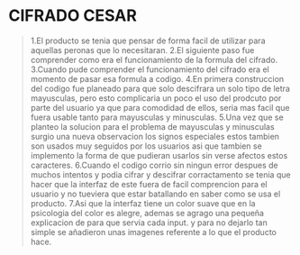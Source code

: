 # CIFRADO CESAR
> 1.El producto se tenia que pensar de forma facil de utilizar para aquellas peronas que lo necesitaran. 
> 2.El siguiente paso fue comprender como era el funcionamiento de la formula del cifrado.
> 3.Cuando pude comprender el funcionamiento del cifrado era el momento de pasar esa formula a codigo. 
> 4.En primera construccion del codigo fue planeado para que solo descifrara un solo tipo de letra mayusculas, pero esto complicaria un poco el uso del prodcuto por parte del usuario ya que para comodidad de ellos, seria mas facil que fuera usable tanto para mayusculas y minusculas.
> 5.Una vez que se planteo la solucion para el problema de mayusculas y minusculas surgio una nueva observacion los signos especiales estos tambien son usados muy seguidos por los usuarios asi que tambien se implemento la forma de que pudieran usarlos sin verse afectos estos caracteres.
> 6.Cuando el codigo corrio sin ningun error despues de muchos intentos y podia cifrar y descifrar corractamento se tenia que hacer que la interfaz de este fuera de facil comprencion para el usuario y no tueviera que estar batallando en saber como se usa el producto.
> 7.Asi que la interfaz tiene un color suave que en la psicologia del color es alegre, ademas se agrago una pequeña explicacion de para que servia cada input. y para no dejarlo tan simple se añadieron unas imagenes referente a lo que el producto hace.